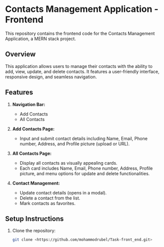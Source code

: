 # Contacts Management Application - Frontend

This repository contains the frontend code for the Contacts Management Application, a MERN stack project.


## Overview

This application allows users to manage their contacts with the ability to add, view, update, and delete contacts. It features a user-friendly interface, responsive design, and seamless navigation.

## Features

1. **Navigation Bar:**
   - Add Contacts
   - All Contacts

2. **Add Contacts Page:**
   - Input and submit contact details including Name, Email, Phone number, Address, and Profile picture (upload or URL).

3. **All Contacts Page:**
   - Display all contacts as visually appealing cards.
   - Each card includes Name, Email, Phone number, Address, Profile picture, and menu options for update and delete functionalities.

4. **Contact Management:**
   - Update contact details (opens in a modal).
   - Delete a contact from the list.
   - Mark contacts as favorites.


## Setup Instructions

1. Clone the repository:
   ```bash
   git clone <https://github.com/mohammodrubel/Task-front_end.git>


